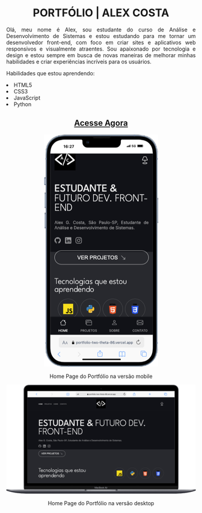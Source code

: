 <div align = "center">
<h1> PORTFÓLIO | ALEX COSTA </h1>
</div>

<div align = "justify"">
<p> Olá, meu nome é Alex, sou estudante do curso de Análise e Desenvolvimento de Sistemas e estou estudando para me tornar um desenvolvedor front-end, com foco em criar sites e aplicativos web responsivos e visualmente atraentes. Sou apaixonado por tecnologia e design e estou sempre em busca de novas maneiras de melhorar minhas habilidades e criar experiências incríveis para os usuários. </p>
</div>

<p> Habilidades que estou aprendendo: </p>
<li> HTML5 </li>
<li> CSS3 </li> 
<li> JavaScript </li>
<li> Python </li>

<div align = "center">
  
<h2><a href="https://portfolio-two-theta-86.vercel.app/" target="_blank"> Acesse Agora </a></h2>

<p> <img src="https://github.com/Alxcostta/portfolio/blob/main/src/assets/images/projetos/iPhone-13-PRO-portfolio-two-theta-86.vercel.app.png" alt="Home Page do Portfólio na versão mobile"> </p>
<p> Home Page do Portfólio na versão mobile <p>

<p> <img src="https://github.com/Alxcostta/portfolio/blob/main/src/assets/images/projetos/Macbook-Air-portfolio-two-theta-86.vercel.app.png" alt="Home Page do Portfólio na versão desktop"> </p>
<p> Home Page do Portfólio na versão desktop <p>
